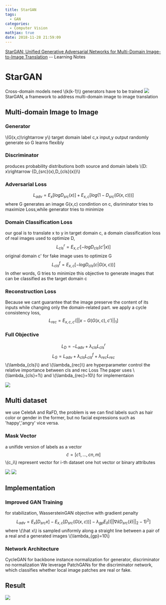 ```yaml
---
title: StarGAN
tags:
  - GAN
categories:
  - Computer Vision
mathjax: true
date: 2018-11-28 21:59:09
---
```


[StarGAN: Unified Generative Adversarial Networks
for Multi-Domain Image-to-Image Translation](https://arxiv.org/pdf/1711.09020.pdf)
-- Learning Notes


<!--more-->
# StarGAN

Cross-domain models need \\(k(k-1)\\) generators have to be trained
![](https://i.imgur.com/qsSPhf3.png)
StarGAN, a framework to address multi-domain image to image translation

## Multi-domain Image to Image
### Generator

\\(G(x,c)\rightarrow y\\)
target domain label c,x input,y output
randomly generate so G learns flexibly

### Discriminator
produces probability distributions both source and domain labels
\\(D: x\rightarrow {D_{src}(x),D_{cls}(x)}\\)

### Adversarial Loss

$$L_{adv}=E_x[logD_{src}(x)]+E_{x,c}[log(1-D_{src}(G(x,c)))]$$
where G generates an image G(x,c) condintion on c,
disriminator tries to maximize Loss,while generator tries to minimize

### Domain Classification Loss
our goal is to translate x to y in target domain c,
a domain classification loss of real images used to optimize D,
$$ L^r_{cls}=E_{x,c'}[-logD_{cls}(c'|x)] $$
original domain c'
for fake image uses to optimize G
$$ L^f_{cls}=E_{x,c}[-logD_{cls}(c|G(x,c))] $$
In other words, G tries to minimize this objective to generate
images that can be classified as the target domain c

### Reconstruction Loss
Because we cant guarantee that the image preserve the content of its inputs while changing only the domain-related part.
we apply a cycle consistency loss,
$$L_{rec}=E_{x,c,c'}[||x-G(G(x,c),c')||_1]$$

### Full Objective
$$L_D=-L_{adv}+\lambda_{cls}L^r_{cls}$$
$$L_G=L_{adv}+\lambda_{cls}L^f_{cls}+\lambda_{rec}L_{rec}$$
\\(\lambda_{cls}\\) and \\(\lambda_{rec}\\) are hyperparameter
control the relative importance between cls and rec Loss
The paper uses \\(\lambda_{cls}=1\\) and \\(\lambda_{rec}=10\\) for implementaion


![](https://i.imgur.com/mQUTQzv.png)

## Multi dataset
we use CelebA and RaFD, the problem is we can find labels such as hair color or gender in the former,
but no facial expressions such as 'happy','angry' vice versa.

### Mask Vector
a unifide version of labels as a vector
$$\widetilde{c}= [c1, ..., cn, m]$$
\\(c_i\\) represent vector for i-th dataset
one hot vector or binary attributes

![](https://i.imgur.com/jXOaT8V.png)
![](https://i.imgur.com/QYxnA4x.png)
## Implementation
### Improved GAN Training
for stabilization, 
WassersteinGAN objective with gradient penalty
$$L_{adv}=E_x[D_{src}x]-E_{x,c}[D_{src}(G(x,c))] - \lambda_{gp}E_{\hat x}[(||\nabla \hat xD_{src}(\hat x)||_2-1)^2]$$
where \\(\hat x\\) is sampled uniformly along a straight line between a pair of a real and a generated images
\\(\lambda_{gp}=10\\)
### Network Architecture
CycleGAN for backbone
instance normalization for generator, discriminator no normalization
We leverage PatchGANs for the discriminator network, which classifies
whether local image patches are real or fake.


## Result
![](https://i.imgur.com/xbLPZZP.png)